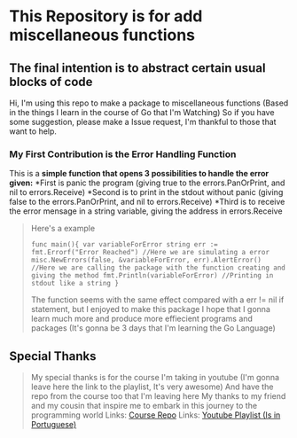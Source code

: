 # This Repository is for add miscellaneous functions

## The final intention is to abstract certain usual blocks of code

Hi, I'm using this repo to make a package to miscellaneous functions
(Based in the things I learn in the course of Go that I'm Watching)
So if you have some suggestion, please make a Issue request, I'm thankful to those
that want to help.

### My First Contribution is the Error Handling Function

This is a **simple function that opens 3 possibilities to handle the error given:**
*First is panic the program (giving true to the errors.PanOrPrint, and nil to errors.Receive)
*Second is to print in the stdout without panic (giving false to the errors.PanOrPrint, and nil to errors.Receive)
*Third is to receive the error mensage in a string variable, giving the address in errors.Receive

> Here's a example
>
> `func main(){
> var variableForError string
>   err := fmt.Errorf("Error Reached") //Here we are simulating a error
>   misc.NewErrors(false, &variableForError, err).AlertError() //Here we are calling the package with the function creating and giving the method
> fmt.Println(variableForError) //Printing in stdout like a string
> }`
>
> The function seems with the same effect compared with a err != nil if statement, but I enjoyed to make this package
> I hope that I gonna learn much more and produce more effiecient programs and packages (It's gonna be 3 days that I'm learning the Go Language)

## Special Thanks

> My special thanks is for the course I'm taking in youtube (I'm gonna leave here the link to the playlist, It's very awesome)
> And have the repo from the course too that I'm leaving here
> My thanks to my friend and my cousin that inspire me to embark in this journey to the programming world
> Links: [Course Repo](https://github.com/vkorbes/aprendago)
> Links: [Youtube Playlist (Is in Portuguese)](https://youtube.com/playlist?list=PLCKpcjBB_VlBsxJ9IseNxFllf-UFEXOdg&si=7umDgPm5IzZPqW8h)
